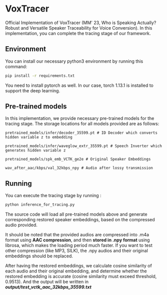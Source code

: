 # VoxTracer

Official Implementation of VoxTracer (MM' 23, Who is Speaking Actually? Robust and Versatile Speaker Traceability for Voice Conversion). In this implementation, you can complete the tracing stage of our framework.

## Environment

 You can install our necessary python3 environment by running this command:

```bash
pip install -r requirements.txt
```

You need to install pytorch as well. In our case, torch 1.13.1 is installed to support the deep learning.

## Pre-trained models

In this implementation, we provide necessary pre-trained models for the tracing stage. The storage locations for all models provided are as follows:

```
pretrained_models/infer/decoder_35599.pt # ID Decoder which converts hidden variable z to embedding

pretrained_models/infer/waveglow_extr_35599.pt # Speech Inverter which generates hidden variable z

pretrained_models/spk_emb_VCTK_ge2e # Original Speaker Embeddings

wav_after_aac/kbps/val_32kbps_npy # Audio after lossy transmission
```

## Running

You can execute the tracing stage by running :

```bash
python inference_for_tracing.py
```

The source code will load all pre-trained models above and generate corresponding restored speaker embeddings, based on the compressed audio provided.

It should be noted that the provided audios are compressed into .m4a format using **AAC compression**, and then **stored in .npy format** using librosa, which makes the loading period much faster. If you want to test other compression (like MP3, SILK), the .npy audios and their original embeddings should be replaced.

After having the restored embeddings, we calculate cosine similarity of each audio and their original embedding, and determine whether the restored embedding is accurate (cosine similarity must exceed threshold, 0.9513). And the output will be written in ***output/test_vctk_aac_32kbps_35599.txt***



















